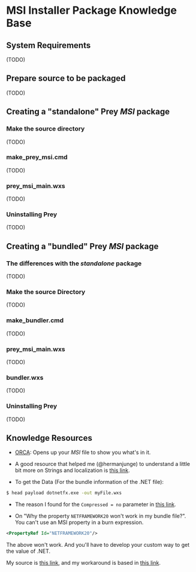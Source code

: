 # MSI Installer Package Knowledge Base

## System Requirements

(TODO)

## Prepare source to be packaged

(TODO)

## Creating a "standalone" Prey _MSI_ package

### Make the source directory

(TODO)

### make_prey_msi.cmd

(TODO)

### prey_msi_main.wxs

(TODO)

### Uninstalling Prey

(TODO)

## Creating a "bundled" Prey _MSI_ package

### The differences with the _standalone_ package

(TODO)

### Make the source Directory

(TODO)

### make_bundler.cmd

(TODO)

### prey_msi_main.wxs

(TODO)

### bundler.wxs

(TODO)

### Uninstalling Prey

(TODO)

## Knowledge Resources

* [ORCA](http://msdn.microsoft.com/en-us/library/aa370557.aspx): Opens up your _MSI_ file to show you what's in it.

* A good resource that helped me (@hermanjunge) to understand a little bit more on Strings and localization is [this link](https://github.com/puppetlabs/puppet_for_the_win/blob/master/wix/localization/puppet_en-us.wxl).

* To get the <RemotePayload> Data (For the bundle information of the .NET file):

````bash
$ head payload dotnetfx.exe -out myFile.wxs
````

* The reason I found for the `Compressed = no` parameter in [this link](http://stackoverflow.com/questions/15205646/remotepayload-the-system-cannot-find-the-file-with-type).

* On "Why the property `NETFRAMEWORK20` won't work in my bundle file?". You can't use an MSI property in a burn expression.

````xml
<PropertyRef Id="NETFRAMEWORK20"/>
````
The above won't work. And you'll have to develop your custom way to get the value of .NET.

My source is [this link](http://stackoverflow.com/questions/14863905/wix-bundle-exepackage-detectcondition-is-always-false#comment20898210_14868068), and my workaround is based in [this link](http://neilsleightholm.blogspot.com/2012/05/wix-burn-tipstricks.html).
